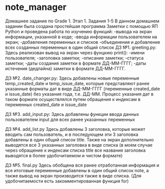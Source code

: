 # note_manager
Домашнее задание по Grade 1. Этап 1. Задания 1-5
В данном домашнем задании была создана простейшая программа Заметки с помощью ЯП Python и проведена работа по изучению функций:
-вывода на экран информации, указанной в коде; 
-ввода информации пользователем на экран;
-добавления переменных и списков
-объединения и добавление всех созданных переменных в один общий список
ДЗ №1.
greeting.py:
Здесь реализован вывод на экран через фунцкию print():
-имени пользователя;
-заголовка заметки; 
-описание заметки;
-статуса заметки;
-даты создания заметки в формате ДД-ММ-ГГГГ;
-даты истечения (дедлайна) заметки в формате ДД-ММ-ГГГГ.

ДЗ №2.
date_changer.py:
Здесь добавлены новые переменные temp_created_date и temp_issue_date, которые представляют ранее указанные форматы дат в виде ДД-ММ-ГГГГ (переменные created_date и issue_date) без указания года, т.е. ДД-ММ.
Процесс указания дат в таком формате осуществлялся путем обращения к индексам в переменных created_date и issue_date

ДЗ №3.
add_input.py:
Здесь добавлены функции ввода данных пользователем input для всех ранее указанных переменных

ДЗ №4.
add_list.py
Здесь добавлены 3 заголовка, которые может вводить сам пользователь, и в последующем эти 3 заголовка добавлены в один общий список title. Также на экран дополнительно выводятся все 3 указанных заголовка 
в виде списка (в моем случае через обращение к индексам списка title все названия заголовка выводятся в более удобочитаемом и чистом формате)

ДЗ №5.
final.py
Здесь обобщена вся ранее отработанная информация и все итоговые переменные добавлены в один общий список note, а также вывод на экран производится также в виде списка. (Для удобочитаемости есть закомментированная функция for)


